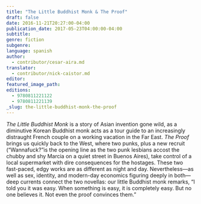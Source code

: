 ```yaml
---
title: "The Little Buddhist Monk & The Proof"
draft: false
date: 2016-11-21T20:27:00-04:00
publication_date: 2017-05-23T04:00:00-04:00
subtitle:
genre: fiction
subgenre:
language: spanish
author:
  - contributor/cesar-aira.md
translator:
  - contributor/nick-caistor.md
editor:
featured_image_path:
editions:
  - 9780811221122
  - 9780811221139
_slug: the-little-buddhist-monk-the-proof
---
```


_The Little Buddhist Monk_ is a story of Asian invention gone wild, as a diminutive Korean Buddhist monk acts as a tour guide to an increasingly distraught French couple on a working vacation in the Far East. _The Proof_ brings us quickly back to the West, where two punks, plus a new recruit (“Wannafuck?”is the opening line as the two punk lesbians accost the chubby and shy Marcia on a quiet street in Buenos Aires), take control of a local supermarket with dire consequences for the hostages. These two fast-paced, edgy works are as different as night and day. Nevertheless—as well as sex, identity, and modern-day economics figuring deeply in both—deep currents connect the two novellas: our little Buddhist monk remarks, “I told you it was easy. When something is easy, it is completely easy. But no one believes it. Not even the proof convinces them.”


